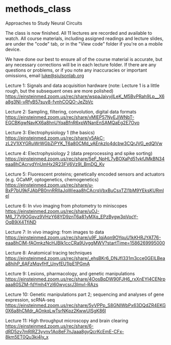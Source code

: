 # methods_class
Approaches to Study Neural Circuits

The class is now finished. All 11 lectures are recorded and available 
to watch. All course materials, including assigned readings and 
lecture slides, are under the "code" tab, or in the "View code" folder
if you're on a mobile device.

We have done our best to ensure all of the course material is accurate,
but any necessary corrections will be in each lecture folder. If there
are any questions or problems, or if you note any inaccuracies or 
important omissions, email luke@sjulsonlab.org

Lecture 1: Signals and data acquisition hardware
(note: Lecture 1 is a little rough, but the subsequent ones are more 
polished)
https://einsteinmed.zoom.us/rec/share/wspaJaivyjlLeK_M5BvPRah9Lp__X6a8g3NI-vRfyB57suy8-fvnhCOQO-JeZbVc

Lecture 2: Sampling, filtering, convolution, digital data formats
https://einsteinmed.zoom.us/rec/share/vMlEP57NyEJIWNbT-EGCBKgwNavKX6a8hnUYqaBfnR6xpWNanEnSAMQaEg2E7Ovo

Lecture 3: Electrophysiology 1 (the basics)
https://einsteinmed.zoom.us/rec/share/y5AkC-zL2V1IXYGRuWrWGbZiPYK_T6a80CMd_vAEnkzlo4dcbw3CQrJVG_edQlVw

Lecture 4: Electrophysiology 2 (data preprocessing and spike sorting)
https://einsteinmed.zoom.us/rec/share/5eF_NpHL7yBOXaPd51vkfJMkBN34eaa8hCAcrvdYnUmHx2R23FV6Vz9l_BmDQ_Kv

Lecture 5: Fluorescent proteins; genetically encoded sensors and
actuators (e.g. GCaMP, optogenetics, chemogenetics)
https://einsteinmed.zoom.us/rec/share/u-BxP7bU9kFJAbPB0nnRRIIaJqWieaa8hCAcrqVbxBuCsxTZl1bM9YEksKURmIel

Lecture 6: In vivo imaging from photometry to miniscopes
https://einsteinmed.zoom.us/rec/share/uOJ-M6_77V9OGqvz9VHzY68YD9znT6a81yMXq_EPzBygw3qVocY-OqB9iX4TfjND

Lecture 7: In vivo imaging: from images to data
https://einsteinmed.zoom.us/rec/share/u9F_IqjAqn9OYquU1kKHRJYAT76-eaa8hClM-fAOmkzNcHJBlk1ccCRa9UvggMWV?startTime=1586269995000

Lecture 8: Anatomical tracing techniques
https://einsteinmed.zoom.us/rec/share/_ehsBKr6_DNJfI331m3cce0GEILBeaa8hihP_6AFzMqvfHf_UnyfEU1IpE1PGmA

Lecture 9: Lesions, pharmacology, and genetic manipulations
https://einsteinmed.zoom.us/rec/share/4OosBqDW90FJH6_rxXnEYI4CENrpaaa80SZM-fdYmh4Yzl60wycsrJ3Imvl-RAzs

Lecture 10: Genetic manipulations part 2; sequencing and analyses of gene expression, scRNA-seq
https://einsteinmed.zoom.us/rec/share/5vVPPp_S8GNIWbPx63DQdZR4EKG0X6a8hCMdr_AOnkqLwTsrNKpz2KwwUlSgK86l

Lecture 11: High throughput microscopy and brain clearing
https://einsteinmed.zoom.us/rec/share/6-dRD5zv7mRIRZ3yynv1Ao8eF7nJaaa8gyQcrKcEmE-CFx-8km5ET0Qu3ki4Iy_x


















